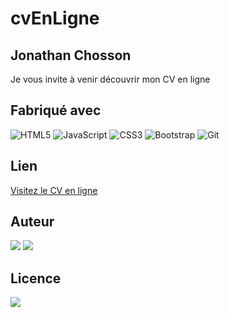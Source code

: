 # cvEnLigne

## Jonathan Chosson
Je vous invite à venir découvrir mon CV en ligne

## Fabriqué avec 
<img alt="HTML5" src="https://img.shields.io/badge/html5-%23E34F26.svg?style=for-the-badge&logo=html5&logoColor=white"/>
<img alt="JavaScript" src="https://img.shields.io/badge/javascript-%23323330.svg?style=for-the-badge&logo=javascript&logoColor=%23F7DF1E"/>
<img alt="CSS3" src="https://img.shields.io/badge/css3-%231572B6.svg?style=for-the-badge&logo=css3&logoColor=white"/>
<img alt="Bootstrap" src="https://img.shields.io/badge/bootstrap%20-%23563D7C.svg?&style=for-the-badge&logo=bootstrap&logoColor=white"/>
<img alt="Git" src="https://img.shields.io/badge/git%20-%23F05033.svg?&style=for-the-badge&logo=git&logoColor=white"/>

## Lien
<a href="https://jonathanchosson.github.io/cvEnLigne/index.html" alt="Mon CV en ligne" target="_blank">Visitez le CV en ligne</a>

## Auteur
<img src='https://img.shields.io/badge/Autor-Chosson Jonathan-blue' />
<img src="https://img.shields.io/github/followers/JonathanChosson.svg?style=social&label=Follow&maxAge=2592000" />

## Licence 
<img src='https://forthebadge.com/images/badges/open-source.svg' />
